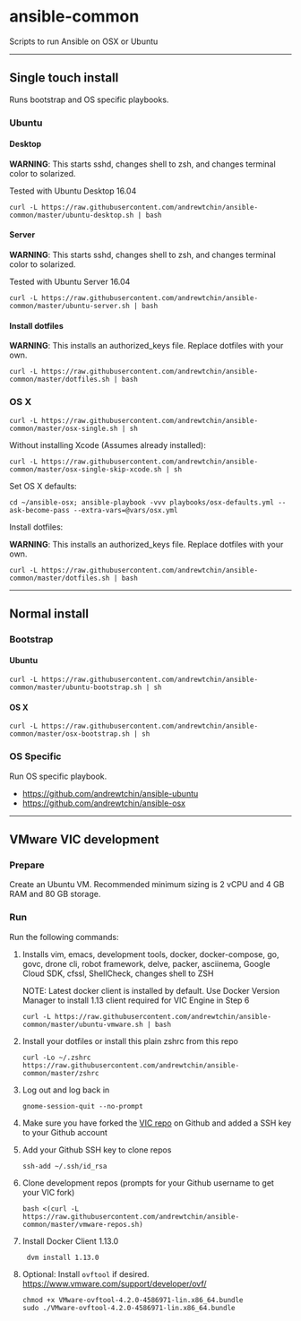 # ansible-common

Scripts to run Ansible on OSX or Ubuntu


-----

## Single touch install

Runs bootstrap and OS specific playbooks.


### Ubuntu

#### Desktop

**WARNING**: This starts sshd, changes shell to zsh, and changes terminal color to solarized.

Tested with Ubuntu Desktop 16.04

```
curl -L https://raw.githubusercontent.com/andrewtchin/ansible-common/master/ubuntu-desktop.sh | bash
```

#### Server

**WARNING**: This starts sshd, changes shell to zsh, and changes terminal color to solarized.

Tested with Ubuntu Server 16.04

```
curl -L https://raw.githubusercontent.com/andrewtchin/ansible-common/master/ubuntu-server.sh | bash
```

#### Install dotfiles

**WARNING**: This installs an authorized_keys file. Replace dotfiles with your own.
```
curl -L https://raw.githubusercontent.com/andrewtchin/ansible-common/master/dotfiles.sh | bash
```


### OS X

```
curl -L https://raw.githubusercontent.com/andrewtchin/ansible-common/master/osx-single.sh | sh
```

Without installing Xcode (Assumes already installed):
```
curl -L https://raw.githubusercontent.com/andrewtchin/ansible-common/master/osx-single-skip-xcode.sh | sh
```

Set OS X defaults:
```
cd ~/ansible-osx; ansible-playbook -vvv playbooks/osx-defaults.yml --ask-become-pass --extra-vars=@vars/osx.yml
```
Install dotfiles:

**WARNING**: This installs an authorized_keys file. Replace dotfiles with your own.
```
curl -L https://raw.githubusercontent.com/andrewtchin/ansible-common/master/dotfiles.sh | bash
```


-----

## Normal install

### Bootstrap

#### Ubuntu

```
curl -L https://raw.githubusercontent.com/andrewtchin/ansible-common/master/ubuntu-bootstrap.sh | sh
```

#### OS X

```
curl -L https://raw.githubusercontent.com/andrewtchin/ansible-common/master/osx-bootstrap.sh | sh
```

### OS Specific

Run OS specific playbook.
* https://github.com/andrewtchin/ansible-ubuntu
* https://github.com/andrewtchin/ansible-osx


-----

## VMware VIC development

### Prepare

Create an Ubuntu VM. Recommended minimum sizing is 2 vCPU and 4 GB RAM and 80 GB storage.

### Run

Run the following commands:

1. Installs vim, emacs, development tools, docker, docker-compose, go, govc, drone cli, robot framework,
   delve, packer, asciinema, Google Cloud SDK, cfssl, ShellCheck, changes shell to ZSH

   NOTE: Latest docker client is installed by default. Use Docker Version Manager to install 1.13
   client required for VIC Engine in Step 6
   
   ```shell
   curl -L https://raw.githubusercontent.com/andrewtchin/ansible-common/master/ubuntu-vmware.sh | bash
   ```

2. Install your dotfiles or install this plain zshrc from this repo

   ```shell
   curl -Lo ~/.zshrc https://raw.githubusercontent.com/andrewtchin/ansible-common/master/zshrc
   ```

3. Log out and log back in

   ```shell
   gnome-session-quit --no-prompt
   ```

4. Make sure you have forked the [VIC repo](https://github.com/vmware/vic) on Github and added a SSH
   key to your Github account

5. Add your Github SSH key to clone repos

   ```shell
   ssh-add ~/.ssh/id_rsa
   ```

5. Clone development repos (prompts for your Github username to get your VIC fork)

   ```shell
   bash <(curl -L https://raw.githubusercontent.com/andrewtchin/ansible-common/master/vmware-repos.sh)
   ```

6. Install Docker Client 1.13.0

   ```shell
    dvm install 1.13.0
   ```

7. Optional: Install `ovftool` if desired. https://www.vmware.com/support/developer/ovf/

   ```shell
   chmod +x VMware-ovftool-4.2.0-4586971-lin.x86_64.bundle
   sudo ./VMware-ovftool-4.2.0-4586971-lin.x86_64.bundle 
   ```
